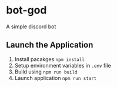 # bot-god
A simple discord bot

## Launch the Application

1. Install pacakges `npm install`
2. Setup environment variables in `.env` file
3. Build using `npm run build`
4. Launch application `npm run start`
